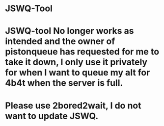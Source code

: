 # JSWQ-Tool


# JSWQ-tool No longer works as intended and the owner of pistonqueue has requested for me to take it down, I only use it privately for when I want to queue my alt for 4b4t when the server is full.

# Please use 2bored2wait, I do not want to update JSWQ.
